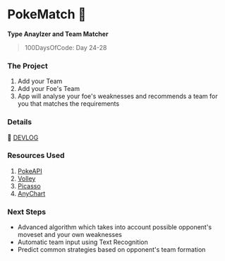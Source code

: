 # PokeMatch 📱
**Type Anaylzer and Team Matcher**
> 100DaysOfCode: Day 24-28

### The Project
1. Add your Team
2. Add your Foe's Team
3. App will analyse your foe's weaknesses and recommends a team for you that matches the requirements

### Details
📝 [DEVLOG](https://medium.com/@victoria2666/100-days-of-code-day-18-19-of-100-5595c67ad22e)

### Resources Used
1. [PokeAPI](https://pokeapi.co/)
2. [Volley](https://developer.android.com/training/volley)
3. [Picasso](https://square.github.io/picasso/)
4. [AnyChart](https://github.com/AnyChart/AnyChart-Android)

### Next Steps
- Advanced algorithm which takes into account possible opponent's moveset and your own weaknesses
- Automatic team input using Text Recognition
- Predict common strategies based on opponent's team formation
